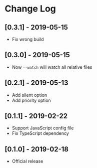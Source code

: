 # Change Log

## [0.3.1] - 2019-05-15

- Fix wrong build

## [0.3.0] - 2019-05-15

- Now `--watch` will watch all relative files

## [0.2.1] - 2019-05-13

- Add silent option
- Add priority option

## [0.1.1] - 2019-02-22

- Support JavaScript config file
- Fix TypeScript dependency

## [0.1.0] - 2019-02-18

- Official release
